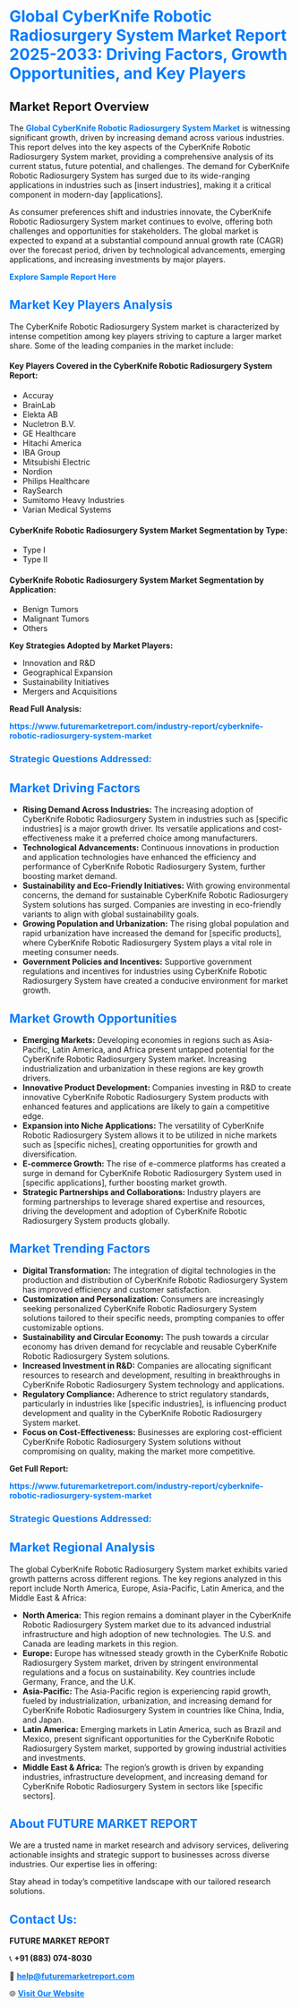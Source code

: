 <h1 style="color: #007BFF;">Global CyberKnife Robotic Radiosurgery System Market Report 2025-2033: Driving Factors, Growth Opportunities, and Key Players</h1>

<section id="overview">
<h2>Market Report Overview</h2>
<p>The <a href="https://www.futuremarketreport.com/industry-report/cyberknife-robotic-radiosurgery-system-market" style="color: #007BFF; text-decoration: none;"><strong>Global CyberKnife Robotic Radiosurgery System Market</strong></a> is witnessing significant growth, driven by increasing demand across various industries. This report delves into the key aspects of the CyberKnife Robotic Radiosurgery System market, providing a comprehensive analysis of its current status, future potential, and challenges. The demand for CyberKnife Robotic Radiosurgery System has surged due to its wide-ranging applications in industries such as [insert industries], making it a critical component in modern-day [applications].</p>
<p>As consumer preferences shift and industries innovate, the CyberKnife Robotic Radiosurgery System market continues to evolve, offering both challenges and opportunities for stakeholders. The global market is expected to expand at a substantial compound annual growth rate (CAGR) over the forecast period, driven by technological advancements, emerging applications, and increasing investments by major players.</p>
</section>

<section id="overview">
<p><a href="https://www.futuremarketreport.com/request-sample/reportId=91240" style="color: #007BFF; text-decoration: none;"><strong>Explore Sample Report Here</strong></a></p>
</section>

<section id="key-players">
<h2 style="color: #007BFF;">Market Key Players Analysis</h2>
<p>The CyberKnife Robotic Radiosurgery System market is characterized by intense competition among key players striving to capture a larger market share. Some of the leading companies in the market include:</p>
<h4>Key Players Covered in the CyberKnife Robotic Radiosurgery System Report:</h4>
<ul><li>Accuray</li><li>BrainLab</li><li>Elekta AB</li><li>Nucletron B.V.</li><li>GE Healthcare</li><li>Hitachi America</li><li>IBA Group</li><li>Mitsubishi Electric</li><li>Nordion</li><li>Philips Healthcare</li><li>RaySearch</li><li>Sumitomo Heavy Industries</li><li>Varian Medical Systems</li></ul>
<h4>CyberKnife Robotic Radiosurgery System Market Segmentation by Type:</h4>
<ul><li>Type I</li><li>Type II</li></ul>

<h4>CyberKnife Robotic Radiosurgery System Market Segmentation by Application:</h4>
<ul><li>Benign Tumors</li><li>Malignant Tumors</li><li>Others</li></ul>
<p><strong>Key Strategies Adopted by Market Players:</strong></p>
<ul>
<li>Innovation and R&D</li>
<li>Geographical Expansion</li>
<li>Sustainability Initiatives</li>
<li>Mergers and Acquisitions</li>
</ul>
</section>

<section>
<p><strong>Read Full Analysis: </strong></p><a href="https://www.futuremarketreport.com/industry-report/cyberknife-robotic-radiosurgery-system-market" style="color: #007BFF; text-decoration: none;"><strong>https://www.futuremarketreport.com/industry-report/cyberknife-robotic-radiosurgery-system-market</strong></a>
<h3 style="color: #007BFF;">Strategic Questions Addressed:</h3>
</section>

<section id="driving-factors">
<h2 style="color: #007BFF;">Market Driving Factors</h2>
<ul>
<li><strong>Rising Demand Across Industries:</strong> The increasing adoption of CyberKnife Robotic Radiosurgery System in industries such as [specific industries] is a major growth driver. Its versatile applications and cost-effectiveness make it a preferred choice among manufacturers.</li>
<li><strong>Technological Advancements:</strong> Continuous innovations in production and application technologies have enhanced the efficiency and performance of CyberKnife Robotic Radiosurgery System, further boosting market demand.</li>
<li><strong>Sustainability and Eco-Friendly Initiatives:</strong> With growing environmental concerns, the demand for sustainable CyberKnife Robotic Radiosurgery System solutions has surged. Companies are investing in eco-friendly variants to align with global sustainability goals.</li>
<li><strong>Growing Population and Urbanization:</strong> The rising global population and rapid urbanization have increased the demand for [specific products], where CyberKnife Robotic Radiosurgery System plays a vital role in meeting consumer needs.</li>
<li><strong>Government Policies and Incentives:</strong> Supportive government regulations and incentives for industries using CyberKnife Robotic Radiosurgery System have created a conducive environment for market growth.</li>
</ul>
</section>

<section id="growth-opportunities">
<h2 style="color: #007BFF;">Market Growth Opportunities</h2>
<ul>
<li><strong>Emerging Markets:</strong> Developing economies in regions such as Asia-Pacific, Latin America, and Africa present untapped potential for the CyberKnife Robotic Radiosurgery System market. Increasing industrialization and urbanization in these regions are key growth drivers.</li>
<li><strong>Innovative Product Development:</strong> Companies investing in R&D to create innovative CyberKnife Robotic Radiosurgery System products with enhanced features and applications are likely to gain a competitive edge.</li>
<li><strong>Expansion into Niche Applications:</strong> The versatility of CyberKnife Robotic Radiosurgery System allows it to be utilized in niche markets such as [specific niches], creating opportunities for growth and diversification.</li>
<li><strong>E-commerce Growth:</strong> The rise of e-commerce platforms has created a surge in demand for CyberKnife Robotic Radiosurgery System used in [specific applications], further boosting market growth.</li>
<li><strong>Strategic Partnerships and Collaborations:</strong> Industry players are forming partnerships to leverage shared expertise and resources, driving the development and adoption of CyberKnife Robotic Radiosurgery System products globally.</li>
</ul>
</section>

<section id="trending-factors">
<h2 style="color: #007BFF;">Market Trending Factors</h2>
<ul>
<li><strong>Digital Transformation:</strong> The integration of digital technologies in the production and distribution of CyberKnife Robotic Radiosurgery System has improved efficiency and customer satisfaction.</li>
<li><strong>Customization and Personalization:</strong> Consumers are increasingly seeking personalized CyberKnife Robotic Radiosurgery System solutions tailored to their specific needs, prompting companies to offer customizable options.</li>
<li><strong>Sustainability and Circular Economy:</strong> The push towards a circular economy has driven demand for recyclable and reusable CyberKnife Robotic Radiosurgery System solutions.</li>
<li><strong>Increased Investment in R&D:</strong> Companies are allocating significant resources to research and development, resulting in breakthroughs in CyberKnife Robotic Radiosurgery System technology and applications.</li>
<li><strong>Regulatory Compliance:</strong> Adherence to strict regulatory standards, particularly in industries like [specific industries], is influencing product development and quality in the CyberKnife Robotic Radiosurgery System market.</li>
<li><strong>Focus on Cost-Effectiveness:</strong> Businesses are exploring cost-efficient CyberKnife Robotic Radiosurgery System solutions without compromising on quality, making the market more competitive.</li>
</ul>
</section>

<section>
<p><strong>Get Full Report: </strong></p><a href="https://www.futuremarketreport.com/industry-report/cyberknife-robotic-radiosurgery-system-market" style="color: #007BFF; text-decoration: none;"><strong>https://www.futuremarketreport.com/industry-report/cyberknife-robotic-radiosurgery-system-market</strong></a>
<h3 style="color: #007BFF;">Strategic Questions Addressed:</h3>
</section>


<section id="regional-analysis">
<h2 style="color: #007BFF;">Market Regional Analysis</h2>
<p>The global CyberKnife Robotic Radiosurgery System market exhibits varied growth patterns across different regions. The key regions analyzed in this report include North America, Europe, Asia-Pacific, Latin America, and the Middle East & Africa:</p>
<ul>
<li><strong>North America:</strong> This region remains a dominant player in the CyberKnife Robotic Radiosurgery System market due to its advanced industrial infrastructure and high adoption of new technologies. The U.S. and Canada are leading markets in this region.</li>
<li><strong>Europe:</strong> Europe has witnessed steady growth in the CyberKnife Robotic Radiosurgery System market, driven by stringent environmental regulations and a focus on sustainability. Key countries include Germany, France, and the U.K.</li>
<li><strong>Asia-Pacific:</strong> The Asia-Pacific region is experiencing rapid growth, fueled by industrialization, urbanization, and increasing demand for CyberKnife Robotic Radiosurgery System in countries like China, India, and Japan.</li>
<li><strong>Latin America:</strong> Emerging markets in Latin America, such as Brazil and Mexico, present significant opportunities for the CyberKnife Robotic Radiosurgery System market, supported by growing industrial activities and investments.</li>
<li><strong>Middle East & Africa:</strong> The region’s growth is driven by expanding industries, infrastructure development, and increasing demand for CyberKnife Robotic Radiosurgery System in sectors like [specific sectors].</li>
</ul>
</section>

<footer>
<h2 style="color: #007BFF;">About FUTURE MARKET REPORT</h2>
<p>We are a trusted name in market research and advisory services, delivering actionable insights and strategic support to businesses across diverse industries. Our expertise lies in offering:</p>

<p>Stay ahead in today’s competitive landscape with our tailored research solutions.</p>

<h2 style="color: #007BFF;">Contact Us:</h2>
<p><strong>FUTURE MARKET REPORT</strong></p>
<p>📞 <strong>+91 (883) 074-8030</strong></p>
<p>📧 <strong><a href="mailto:help@futuremarketreport.com" style="color: #007BFF;">help@futuremarketreport.com</a></strong></p>
<p>🌐 <strong><a href="https://www.futuremarketreport.com/" style="color: #007BFF;">Visit Our Website</a></strong></p>
</footer>